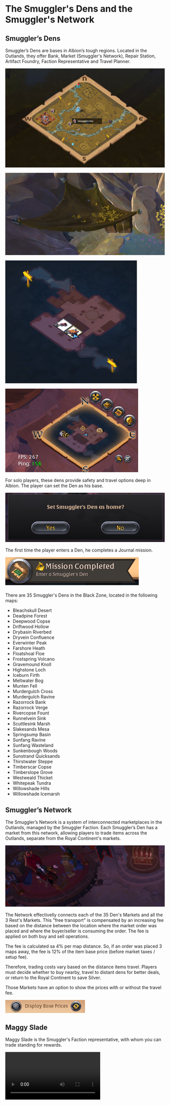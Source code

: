 <!--
title: "Albion Online Smuggler's Dens and Smuggler's Network Tutorial"
summary: "Learn about the Smuggler's Market in Albion Online".
author: "Albion Free Market"
createdAt: "2025-01-15"
updatedAt: "2025-01-15"
category: "tutorial"
tags: ["albion-online", "smugglers-den", "game-mechanics"]
-->

# The Smuggler's Dens and the Smuggler's Network

## Smuggler’s Dens

Smuggler’s Dens are bases in Albion’s tough regions. Located in the Outlands, they offer Bank, Market (Smuggler's Network), Repair Station, Artifact Foundry, Faction Representative and Travel Planner.

![Den In the World](https://raw.githubusercontent.com/JPCodeCraft/AlbionFreeMarketTutorials/main/tutorials/mechanics/smugglers/1.png)

![Den In the World 2](https://raw.githubusercontent.com/JPCodeCraft/AlbionFreeMarketTutorials/main/tutorials/mechanics/smugglers/2.png)

![Den Layout](https://raw.githubusercontent.com/JPCodeCraft/AlbionFreeMarketTutorials/main/tutorials/mechanics/smugglers/4.png)

![Den MiniMap](https://raw.githubusercontent.com/JPCodeCraft/AlbionFreeMarketTutorials/main/tutorials/mechanics/smugglers/8.png)

For solo players, these dens provide safety and travel options deep in Albion. The player can set the Den as his base.

![Set Den as Home](https://raw.githubusercontent.com/JPCodeCraft/AlbionFreeMarketTutorials/main/tutorials/mechanics/smugglers/7.png)

The first time the player enters a Den, he completes a Journal mission.

![Set Den as Home](https://raw.githubusercontent.com/JPCodeCraft/AlbionFreeMarketTutorials/main/tutorials/mechanics/smugglers/3.png)

There are 35 Smuggler's Dens in the Black Zone, located in the following maps:

- Bleachskull Desert
- Deadpine Forest
- Deepwood Copse
- Driftwood Hollow
- Drybasin Riverbed
- Dryvein Confluence
- Everwinter Peak
- Farshore Heath
- Floatshoal Floe
- Frostspring Volcano
- Gravemound Knoll
- Highstone Loch
- Iceburn Firth
- Meltwater Bog
- Munten Fell
- Murdergulch Cross
- Murdergulch Ravine
- Razorrock Bank
- Razorrock Verge
- Rivercopse Fount
- Runnelvein Sink
- Scuttlesink Marsh
- Slakesands Mesa
- Springsump Basin
- Sunfang Ravine
- Sunfang Wasteland
- Sunkenbough Woods
- Sunstrand Quicksands
- Thirstwater Steppe
- Timberscar Copse
- Timberslope Grove
- Westweald Thicket
- Whitepeak Tundra
- Willowshade Hills
- Willowshade Icemarsh

## Smuggler’s Network

The Smuggler’s Network is a system of interconnected marketplaces in the Outlands, managed by the Smuggler Faction. Each Smuggler’s Den has a market from this network, allowing players to trade items across the Outlands, separate from the Royal Continent's markets.

![Set Den as Home](https://raw.githubusercontent.com/JPCodeCraft/AlbionFreeMarketTutorials/main/tutorials/mechanics/smugglers/5.png)

The Network effectivelly connects each of the 35 Den's Markets and all the 3 Rest's Markets. This "free transport" is compensated by an increasing fee based on the distance between the location where the market order was placed and where the buyer/seller is consuming the order. The fee is applied on both buy and sell operations.

The fee is calculated sa 4% per map distance. So, if an order was placed 3 maps away, the fee is 12% of the item base price (before market taxes / setup fee).

Therefore, trading costs vary based on the distance items travel. Players must decide whether to buy nearby, travel to distant dens for better deals, or return to the Royal Continent to save Silver.

Those Markets have an option to show the prices with or without the travel fee.

![Set Den as Home](https://raw.githubusercontent.com/JPCodeCraft/AlbionFreeMarketTutorials/main/tutorials/mechanics/smugglers/6.png)

## Maggy Slade

Maggy Slade is the Smuggler's Faction representative, with whom you can trade standing for rewards.

![Maggy Slade](https://raw.githubusercontent.com/JPCodeCraft/AlbionFreeMarketTutorials/main/tutorials/mechanics/smugglers/v1.mp4)
